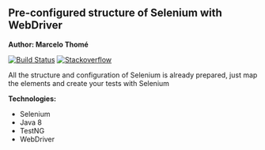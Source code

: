  
## Pre-configured structure of Selenium with WebDriver
**Author: Marcelo Thomé**

[![Build Status](https://img.shields.io/badge/Project_Selenium-download-green.svg)](https://github.com/MarLubanco/automated-test-github-selenium-java)
[![Stackoverflow](https://img.shields.io/badge/Stackoverflow-questions-blue.svg)](https://stackoverflow.com/questions/tagged/selenium-webdriver)


All the structure and configuration of Selenium is already prepared, just map the elements and create your tests with Selenium

**Technologies:**
* Selenium
* Java 8
* TestNG
* WebDriver


